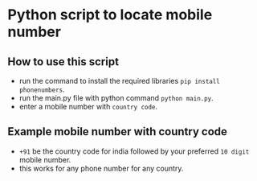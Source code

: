 # Python script to locate mobile number

## How to use this script

- run the command to install the required libraries `pip install phonenumbers`.
- run the main.py file with python command `python main.py`.
- enter a mobile number with `country code`.

## Example mobile number with country code
- `+91` be the country code for india followed by your preferred `10 digit` mobile number.
- this works for any phone number for any country.
